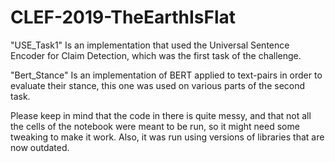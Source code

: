 # CLEF-2019-TheEarthIsFlat

"USE_Task1" Is an implementation that used the Universal Sentence Encoder for Claim Detection, which was the first task of the challenge.

"Bert_Stance" Is an implementation of BERT applied to text-pairs in order to evaluate their stance, this one was used on various parts of the second task.

Please keep in mind that the code in there is quite messy, and that not all the cells of the notebook were meant to be run, so it might need some tweaking to make it work. Also, it was run using versions of libraries that are now outdated.
